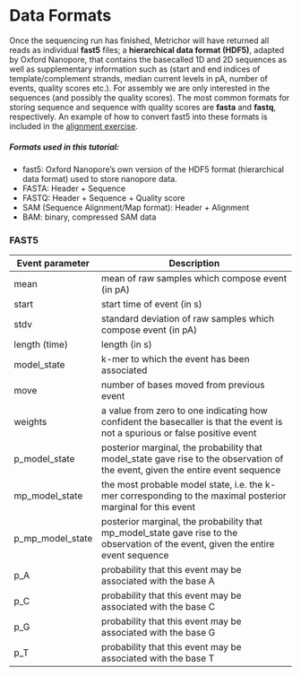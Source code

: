 # Data Formats
Once the sequencing run has finished, Metrichor will have returned all reads as individual **fast5** files; a **hierarchical data format (HDF5)**, adapted by Oxford Nanopore, that contains the basecalled 1D and 2D sequences as well as supplementary information such as (start and end indices of template/complement strands, median current levels in pA, number of events, quality scores etc.). For assembly we are only interested in the sequences (and possibly the quality scores). The most common formats for storing sequence and sequence with quality scores are **fasta** and **fastq**, respectively. An example of how to convert fast5 into these formats is included in the [alignment exercise](https://github.com/demharters/assemblyTutorial/blob/master/alignment.md).

##### Formats used in this tutorial:
- fast5: Oxford Nanopore’s own version of the HDF5 format (hierarchical data format) used to store nanopore data.
- FASTA: Header + Sequence
- FASTQ: Header + Sequence + Quality score
- SAM (Sequence Alignment/Map format): Header + Alignment
- BAM: binary, compressed SAM data

### FAST5

Event parameter | Description
--- |--- 
mean | mean of raw samples which compose event (in pA)
start | start time of event (in s)
stdv | standard deviation of raw samples which compose event (in pA)
length (time) | length (in s)
model_state | k-mer to which the event has been associated
move | number of bases moved from previous event
weights | a value from zero to one indicating how confident the basecaller is that the event is not a spurious or false positive event
p_model_state | posterior marginal, the probability that model_state gave rise to the observation of the event, given the entire event sequence
mp_model_state | the most probable model state, i.e. the k-mer corresponding to the maximal posterior marginal for this event
p_mp_model_state | posterior marginal, the probability that mp_model_state gave rise to the observation of the event, given the entire event sequence
p_A | probability that this event may be associated with the base A
p_C | probability that this event may be associated with the base C
p_G | probability that this event may be associated with the base G
p_T | probability that this event may be associated with the base T
